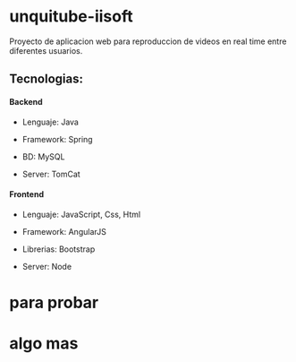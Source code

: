 # unquitube-iisoft
  Proyecto de aplicacion web para reproduccion de videos en real time entre diferentes usuarios.

## Tecnologias:

#### Backend

- Lenguaje: Java

- Framework: Spring

- BD: MySQL

- Server: TomCat

#### Frontend

- Lenguaje: JavaScript, Css, Html

- Framework: AngularJS

- Librerias: Bootstrap

- Server: Node

# para probar
# algo mas
